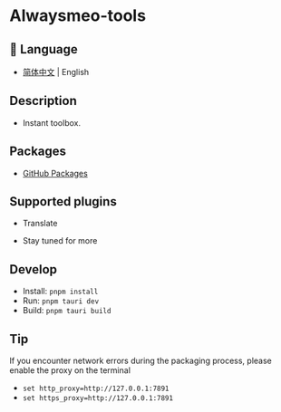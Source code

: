 # Alwaysmeo-tools

## 💬 Language

- [简体中文](https://github.com/Alwaysmeo/alwaysme/blob/main/tools/README_zh_Hans.md) | English

## Description

- Instant toolbox.

## Packages

- [GitHub Packages](https://github.com/alwaysmeo/tools)

## Supported plugins

- Translate

- Stay tuned for more

## Develop

- Install: `pnpm install`
- Run: `pnpm tauri dev`
- Build: `pnpm tauri build`

## Tip

If you encounter network errors during the packaging process, please enable the proxy on the terminal

- `set http_proxy=http://127.0.0.1:7891`
- `set https_proxy=http://127.0.0.1:7891`
